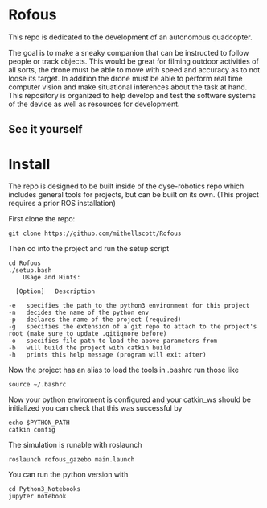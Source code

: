 # Rofous
This repo is dedicated to the development of an autonomous quadcopter.

The goal is to make a sneaky companion that can be instructed to follow people or track objects. This would be great for filming outdoor activities of all sorts, the drone must be able to move with speed and accuracy as to not loose its target. In addition the drone must be able to perform real time computer vision and make situational inferences about the task at hand. This repository is organized to help develop and test the software systems of the device as well as resources for development.

## See it yourself
# Install
The repo is designed to be built inside of the dyse-robotics repo which includes general tools for projects, but can be built on its own. (This project requires a prior ROS installation)

First clone the repo: 

    git clone https://github.com/mithellscott/Rofous

Then cd into the project and run the setup script

    cd Rofous
    ./setup.bash 
    	Usage and Hints:

      [Option]	 Description

	-e	 specifies the path to the python3 environment for this project
	-n	 decides the name of the python env
	-p	 declares the name of the project (required)
	-g	 specifies the extension of a git repo to attach to the project's root (make sure to update .gitignore before)
	-o	 specifies file path to load the above parameters from
	-b	 will build the project with catkin build
	-h	 prints this help message (program will exit after)

    
Now the project has an alias to load the tools in .bashrc run those like 

    source ~/.bashrc
    
Now your python enviroment is configured and your catkin_ws should be initialized you can check that this was successful by 

    echo $PYTHON_PATH
    catkin config
    
The simulation is runable with roslaunch
    
    roslaunch rofous_gazebo main.launch
    
    
You can run the python version with 

    cd Python3_Notebooks
    jupyter notebook
